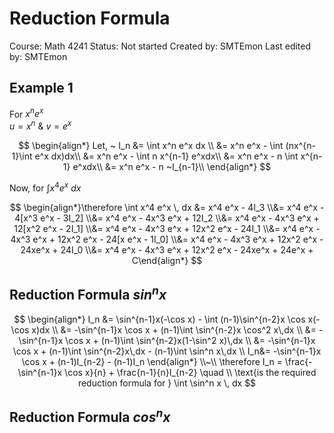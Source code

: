 # Reduction Formula

Course: Math 4241
Status: Not started
Created by: SMTEmon
Last edited by: SMTEmon

## Example 1

For $x^n e^x$  
$u = x^n ~\& ~ v = e^x$

$$
\begin{align*}
Let, ~ I_n &= \int x^n e^x dx \\
&= x^n e^x - \int (nx^{n-1}\int e^x dx)dx\\
&= x^n e^x - \int n x^{n-1} e^xdx\\
&= x^n e^x - n \int x^{n-1} e^xdx\\
&= x^n e^x - n ~I_{n-1}\\
\end{align*}
$$

Now, for $\int x^4e^x ~dx$

$$
\begin{align*}\therefore \int x^4 e^x \, dx &= x^4 e^x - 4I_3 \\&= x^4 e^x - 4[x^3 e^x - 3I_2] \\&= x^4 e^x - 4x^3 e^x + 12I_2 \\&= x^4 e^x - 4x^3 e^x + 12[x^2 e^x - 2I_1] \\&= x^4 e^x - 4x^3 e^x + 12x^2 e^x - 24I_1 \\&= x^4 e^x - 4x^3 e^x + 12x^2 e^x - 24[x e^x - 1I_0] \\&= x^4 e^x - 4x^3 e^x + 12x^2 e^x - 24xe^x + 24I_0 \\&= x^4 e^x - 4x^3 e^x + 12x^2 e^x - 24xe^x + 24e^x + C\end{align*}
$$

## Reduction Formula $sin ^nx$

$$
\begin{align*}
I_n &= \sin^{n-1}x(-\cos x) - \int (n-1)\sin^{n-2}x \cos x(-\cos x)dx \\
&= -\sin^{n-1}x \cos x + (n-1)\int \sin^{n-2}x \cos^2 x\,dx \\
&= -\sin^{n-1}x \cos x + (n-1)\int \sin^{n-2}x(1-\sin^2 x)\,dx \\
&= -\sin^{n-1}x \cos x + (n-1)\int \sin^{n-2}x\,dx - (n-1)\int \sin^n x\,dx \\
I_n&= -\sin^{n-1}x \cos x + (n-1)I_{n-2} - (n-1)I_n
\end{align*}
\\~\\
\therefore I_n = \frac{-\sin^{n-1}x \cos x}{n} + \frac{n-1}{n}I_{n-2} \quad \\ \text{is the required reduction formula for } \int \sin^n x \, dx 
$$

## Reduction Formula $cos^nx$